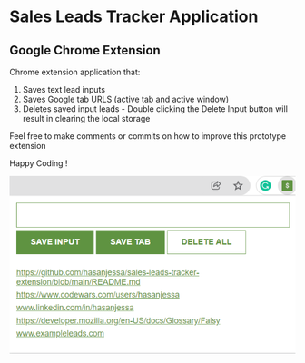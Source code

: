 # Sales Leads Tracker Application

## Google Chrome Extension

Chrome extension application that:

1. Saves text lead inputs
2. Saves Google tab URLS (active tab and active window)
3. Deletes saved input leads - Double clicking the Delete Input button will result in clearing the local storage

Feel free to make comments or commits on how to improve this prototype extension

Happy Coding !

![Functional Snapshot](./functionality-snapshot.png)

